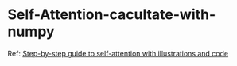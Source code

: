 # Self-Attention-cacultate-with-numpy
Ref: [Step-by-step guide to self-attention with illustrations and code](https://towardsdatascience.com/illustrated-self-attention-2d627e33b20a#570c)
